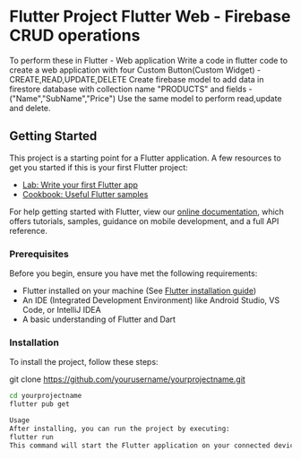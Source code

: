 # Flutter Project Flutter Web - Firebase CRUD operations

To perform these in Flutter - Web application
Write a code in flutter code to create a web application with four Custom Button(Custom Widget) - CREATE,READ,UPDATE,DELETE
Create firebase model to add data in firestore database with collection name "PRODUCTS" and fields - ("Name","SubName","Price")
Use the same model to perform read,update and delete.

## Getting Started

This project is a starting point for a Flutter application. A few resources to get you started if this is your first Flutter project:

- [Lab: Write your first Flutter app](https://flutter.dev/docs/get-started/codelab)
- [Cookbook: Useful Flutter samples](https://flutter.dev/docs/cookbook)

For help getting started with Flutter, view our [online documentation](https://flutter.dev/docs), which offers tutorials, samples, guidance on mobile development, and a full API reference.

### Prerequisites

Before you begin, ensure you have met the following requirements:

- Flutter installed on your machine (See [Flutter installation guide](https://flutter.dev/docs/get-started/install))
- An IDE (Integrated Development Environment) like Android Studio, VS Code, or IntelliJ IDEA
- A basic understanding of Flutter and Dart

### Installation

To install the project, follow these steps:


git clone https://github.com/yourusername/yourprojectname.git
```bash
cd yourprojectname
flutter pub get

Usage
After installing, you can run the project by executing:
flutter run
This command will start the Flutter application on your connected device or emulator.

